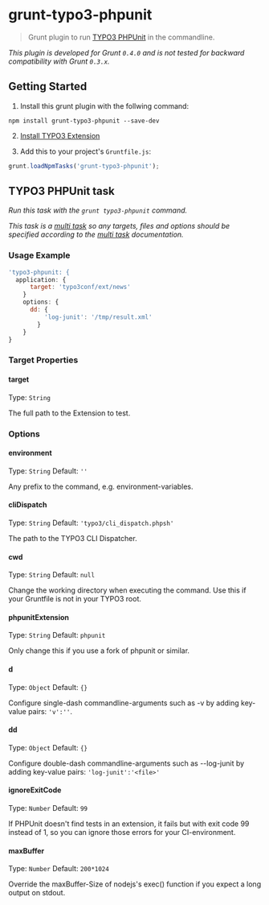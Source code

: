 # grunt-typo3-phpunit

> Grunt plugin to run [TYPO3 PHPUnit](http://forge.typo3.org/projects/show/extension-phpunit) in the commandline.

_This plugin is developed for Grunt `0.4.0` and is not tested for backward compatibility with Grunt `0.3.x`._

## Getting Started

1. Install this grunt plugin with the follwing command:

```shell
npm install grunt-typo3-phpunit --save-dev
```

2. [Install TYPO3 Extension](http://forge.typo3.org/projects/show/extension-phpunit)

3. Add this to your project's `Gruntfile.js`:

```js
grunt.loadNpmTasks('grunt-typo3-phpunit');
```

## TYPO3 PHPUnit task

_Run this task with the `grunt typo3-phpunit` command._

_This task is a [multi task][] so any targets, files and options should be specified according to the [multi task][] documentation._

[multi task]: https://github.com/gruntjs/grunt/wiki/Configuring-tasks

### Usage Example

```js
'typo3-phpunit: {
  application: {
	  target: 'typo3conf/ext/news'
	}
	options: {
	  dd: {
		  'log-junit': '/tmp/result.xml'
		}
	}
}
```

### Target Properties

#### target
Type: `String`

The full path to the Extension to test.

### Options
#### environment
Type: `String`
Default: `''`

Any prefix to the command, e.g. environment-variables.

#### cliDispatch
Type: `String`
Default: `'typo3/cli_dispatch.phpsh'`

The path to the TYPO3 CLI Dispatcher.

#### cwd
Type: `String`
Default: `null`

Change the working directory when executing the command. Use this if your Gruntfile is not in your TYPO3 root.

#### phpunitExtension
Type: `String`
Default: `phpunit`

Only change this if you use a fork of phpunit or similar.

#### d
Type: `Object`
Default: `{}`

Configure single-dash commandline-arguments such as -v by adding key-value pairs: `'v':''`.

#### dd
Type: `Object`
Default: `{}`

Configure double-dash commandline-arguments such as --log-junit <file> by adding key-value pairs:
`'log-junit':'<file>'`

#### ignoreExitCode
Type: `Number`
Default: `99`

If PHPUnit doesn't find tests in an extension, it fails but with exit code 99 instead of 1, so you can ignore those errors for your CI-environment.

#### maxBuffer
Type: `Number`
Default: `200*1024`

Override the maxBuffer-Size of nodejs's exec() function if you expect a long output on stdout.
